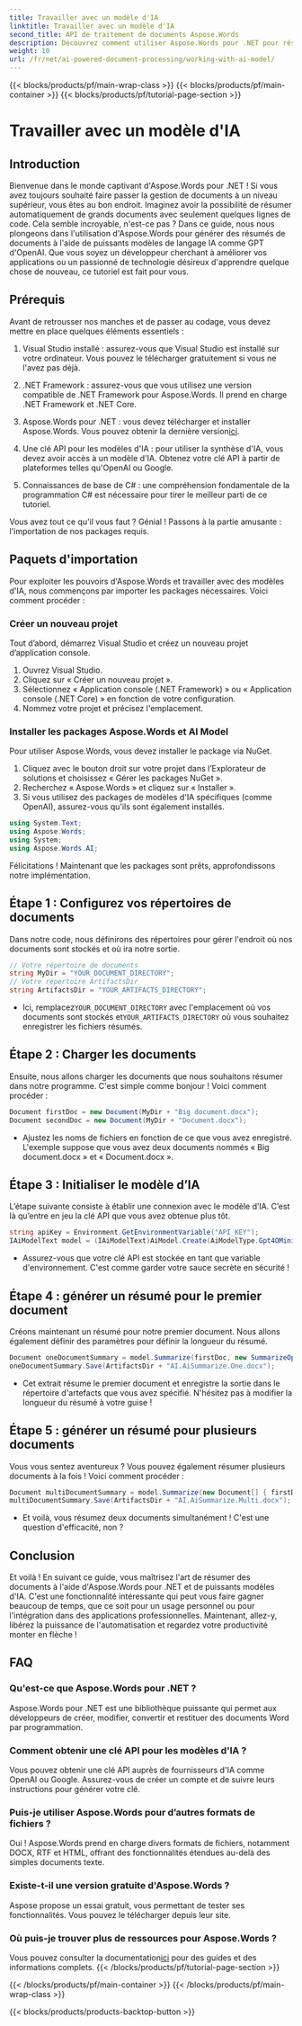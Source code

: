 ```yaml
---
title: Travailler avec un modèle d'IA
linktitle: Travailler avec un modèle d'IA
second_title: API de traitement de documents Aspose.Words
description: Découvrez comment utiliser Aspose.Words pour .NET pour résumer des documents avec l'IA. Étapes simples pour améliorer la gestion des documents.
weight: 10
url: /fr/net/ai-powered-document-processing/working-with-ai-model/
---
```


{{< blocks/products/pf/main-wrap-class >}}
{{< blocks/products/pf/main-container >}}
{{< blocks/products/pf/tutorial-page-section >}}

# Travailler avec un modèle d'IA

## Introduction

Bienvenue dans le monde captivant d'Aspose.Words pour .NET ! Si vous avez toujours souhaité faire passer la gestion de documents à un niveau supérieur, vous êtes au bon endroit. Imaginez avoir la possibilité de résumer automatiquement de grands documents avec seulement quelques lignes de code. Cela semble incroyable, n'est-ce pas ? Dans ce guide, nous nous plongeons dans l'utilisation d'Aspose.Words pour générer des résumés de documents à l'aide de puissants modèles de langage IA comme GPT d'OpenAI. Que vous soyez un développeur cherchant à améliorer vos applications ou un passionné de technologie désireux d'apprendre quelque chose de nouveau, ce tutoriel est fait pour vous.

## Prérequis

Avant de retrousser nos manches et de passer au codage, vous devez mettre en place quelques éléments essentiels :

1. Visual Studio installé : assurez-vous que Visual Studio est installé sur votre ordinateur. Vous pouvez le télécharger gratuitement si vous ne l'avez pas déjà.
  
2. .NET Framework : assurez-vous que vous utilisez une version compatible de .NET Framework pour Aspose.Words. Il prend en charge .NET Framework et .NET Core.

3.  Aspose.Words pour .NET : vous devez télécharger et installer Aspose.Words. Vous pouvez obtenir la dernière version[ici](https://releases.aspose.com/words/net/).

4. Une clé API pour les modèles d'IA : pour utiliser la synthèse d'IA, vous devez avoir accès à un modèle d'IA. Obtenez votre clé API à partir de plateformes telles qu'OpenAI ou Google.

5. Connaissances de base de C# : une compréhension fondamentale de la programmation C# est nécessaire pour tirer le meilleur parti de ce tutoriel.

Vous avez tout ce qu'il vous faut ? Génial ! Passons à la partie amusante : l'importation de nos packages requis.

## Paquets d'importation

Pour exploiter les pouvoirs d'Aspose.Words et travailler avec des modèles d'IA, nous commençons par importer les packages nécessaires. Voici comment procéder :

### Créer un nouveau projet

Tout d’abord, démarrez Visual Studio et créez un nouveau projet d’application console.

1. Ouvrez Visual Studio.
2. Cliquez sur « Créer un nouveau projet ».
3. Sélectionnez « Application console (.NET Framework) » ou « Application console (.NET Core) » en fonction de votre configuration.
4. Nommez votre projet et précisez l'emplacement.

### Installer les packages Aspose.Words et AI Model

Pour utiliser Aspose.Words, vous devez installer le package via NuGet.

1. Cliquez avec le bouton droit sur votre projet dans l’Explorateur de solutions et choisissez « Gérer les packages NuGet ».
2. Recherchez « Aspose.Words » et cliquez sur « Installer ».
3. Si vous utilisez des packages de modèles d'IA spécifiques (comme OpenAI), assurez-vous qu'ils sont également installés.
```csharp
using System.Text;
using Aspose.Words;
using System;
using Aspose.Words.AI;
```
Félicitations ! Maintenant que les packages sont prêts, approfondissons notre implémentation.

## Étape 1 : Configurez vos répertoires de documents

Dans notre code, nous définirons des répertoires pour gérer l'endroit où nos documents sont stockés et où ira notre sortie. 

```csharp
// Votre répertoire de documents
string MyDir = "YOUR_DOCUMENT_DIRECTORY";
// Votre répertoire ArtifactsDir
string ArtifactsDir = "YOUR_ARTIFACTS_DIRECTORY";
```

-  Ici, remplacez`YOUR_DOCUMENT_DIRECTORY` avec l'emplacement où vos documents sont stockés et`YOUR_ARTIFACTS_DIRECTORY` où vous souhaitez enregistrer les fichiers résumés.

## Étape 2 : Charger les documents

Ensuite, nous allons charger les documents que nous souhaitons résumer dans notre programme. C'est simple comme bonjour ! Voici comment procéder :

```csharp
Document firstDoc = new Document(MyDir + "Big document.docx");
Document secondDoc = new Document(MyDir + "Document.docx");
```

- Ajustez les noms de fichiers en fonction de ce que vous avez enregistré. L'exemple suppose que vous avez deux documents nommés « Big document.docx » et « Document.docx ».

## Étape 3 : Initialiser le modèle d’IA

L’étape suivante consiste à établir une connexion avec le modèle d’IA. C’est là qu’entre en jeu la clé API que vous avez obtenue plus tôt.

```csharp
string apiKey = Environment.GetEnvironmentVariable("API_KEY");
IAiModelText model = (IAiModelText)AiModel.Create(AiModelType.Gpt4OMini).WithApiKey(apiKey);
```

- Assurez-vous que votre clé API est stockée en tant que variable d'environnement. C'est comme garder votre sauce secrète en sécurité !

## Étape 4 : générer un résumé pour le premier document

Créons maintenant un résumé pour notre premier document. Nous allons également définir des paramètres pour définir la longueur du résumé.

```csharp
Document oneDocumentSummary = model.Summarize(firstDoc, new SummarizeOptions() { SummaryLength = SummaryLength.Short });
oneDocumentSummary.Save(ArtifactsDir + "AI.AiSummarize.One.docx");
```

- Cet extrait résume le premier document et enregistre la sortie dans le répertoire d'artefacts que vous avez spécifié. N'hésitez pas à modifier la longueur du résumé à votre guise !

## Étape 5 : générer un résumé pour plusieurs documents

Vous vous sentez aventureux ? Vous pouvez également résumer plusieurs documents à la fois ! Voici comment procéder :

```csharp
Document multiDocumentSummary = model.Summarize(new Document[] { firstDoc, secondDoc }, new SummarizeOptions() { SummaryLength = SummaryLength.Long });
multiDocumentSummary.Save(ArtifactsDir + "AI.AiSummarize.Multi.docx");
```

- Et voilà, vous résumez deux documents simultanément ! C'est une question d'efficacité, non ?

## Conclusion

Et voilà ! En suivant ce guide, vous maîtrisez l'art de résumer des documents à l'aide d'Aspose.Words pour .NET et de puissants modèles d'IA. C'est une fonctionnalité intéressante qui peut vous faire gagner beaucoup de temps, que ce soit pour un usage personnel ou pour l'intégration dans des applications professionnelles. Maintenant, allez-y, libérez la puissance de l'automatisation et regardez votre productivité monter en flèche !

## FAQ

### Qu'est-ce que Aspose.Words pour .NET ?
Aspose.Words pour .NET est une bibliothèque puissante qui permet aux développeurs de créer, modifier, convertir et restituer des documents Word par programmation.

### Comment obtenir une clé API pour les modèles d'IA ?
Vous pouvez obtenir une clé API auprès de fournisseurs d'IA comme OpenAI ou Google. Assurez-vous de créer un compte et de suivre leurs instructions pour générer votre clé.

### Puis-je utiliser Aspose.Words pour d’autres formats de fichiers ?
Oui ! Aspose.Words prend en charge divers formats de fichiers, notamment DOCX, RTF et HTML, offrant des fonctionnalités étendues au-delà des simples documents texte.

### Existe-t-il une version gratuite d'Aspose.Words ?
Aspose propose un essai gratuit, vous permettant de tester ses fonctionnalités. Vous pouvez le télécharger depuis leur site.

### Où puis-je trouver plus de ressources pour Aspose.Words ?
 Vous pouvez consulter la documentation[ici](https://reference.aspose.com/words/net/) pour des guides et des informations complets.
{{< /blocks/products/pf/tutorial-page-section >}}

{{< /blocks/products/pf/main-container >}}
{{< /blocks/products/pf/main-wrap-class >}}

{{< blocks/products/products-backtop-button >}}
